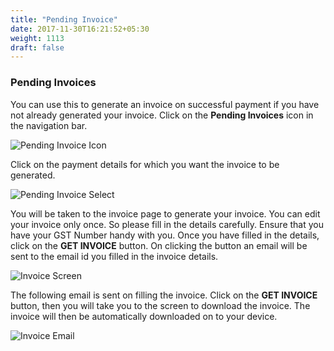 ```yaml
---
title: "Pending Invoice"
date: 2017-11-30T16:21:52+05:30
weight: 1113
draft: false
---
```


### Pending Invoices

You can use this to generate an invoice on successful payment if you have not already generated your invoice. Click on the **Pending Invoices** icon in the navigation bar.

![Pending Invoice Icon](../../../images/android/pending_invoices_icon.png "Pending Invoice Icon")

Click on the payment details for which you want the invoice to be generated.

![Pending Invoice Select](../../../images/android/pending_invoices.png "Pending Invoice Select")

You will be taken to the invoice page to generate your invoice. You can edit your invoice only once. So please fill in the details carefully. Ensure that you have your GST Number handy with you. Once you have filled in the details, click on the **GET INVOICE** button. On clicking the button an email will be sent to the email id you filled in the invoice details.

![Invoice Screen](../../../images/android/invoice_screen.png "Invoice Screen")

The following email is sent on filling the invoice. Click on the **GET INVOICE** button, then you will take you to the screen to download the invoice. The invoice will then be automatically downloaded on to your device.

![Invoice Email](../../../images/android/get_invoice_email.png "Invoice Email")